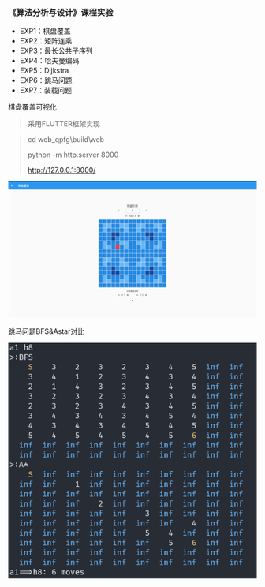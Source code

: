 ### 《算法分析与设计》课程实验

- EXP1：棋盘覆盖
- EXP2：矩阵连乘
- EXP3：最长公共子序列
- EXP4：哈夫曼编码
- EXP5：Dijkstra
- EXP6：跳马问题
- EXP7：装载问题



棋盘覆盖可视化

> 采用FLUTTER框架实现

> cd web_qpfg\build\web
>
> python -m http.server 8000
>
> http://127.0.0.1:8000/

![img1](棋盘覆盖可视化.png)



跳马问题BFS&Astar对比

![img2](跳马问题BFS&Astar对比.png)
